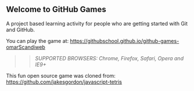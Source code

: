 ## Welcome to GitHub Games

A project based learning activity for people who are getting started with Git and GitHub.

You can play the game at: https://githubschool.github.io/github-games-omarScandiweb

>> _*SUPPORTED BROWSERS*: Chrome, Firefox, Safari, Opera and IE9+_

This fun open source game was cloned from: https://github.com/jakesgordon/javascript-tetris
